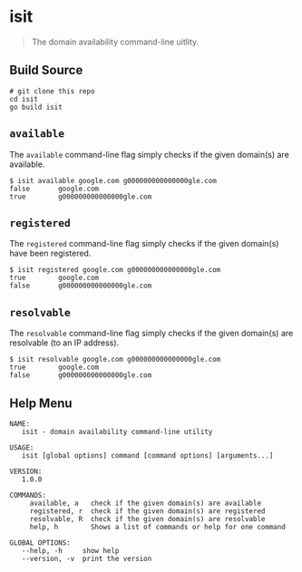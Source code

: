# isit
> The domain availability command-line uitlity.

## Build Source

```shell
# git clone this repo
cd isit
go build isit
```
## `available`

The `available` command-line flag simply checks if the given domain(s) are available.

```shell
$ isit available google.com g000000000000000gle.com
false		google.com
true		g000000000000000gle.com
```

## `registered`

The `registered` command-line flag simply checks if the given domain(s) have been registered.

```shell
$ isit registered google.com g000000000000000gle.com
true		google.com
false		g000000000000000gle.com
```

## `resolvable`

The `resolvable` command-line flag simply checks if the given domain(s) are resolvable (to an IP address).

```shell
$ isit resolvable google.com g000000000000000gle.com
true		google.com
false		g000000000000000gle.com
```

## Help Menu

```shell
NAME:
   isit - domain availability command-line utility

USAGE:
   isit [global options] command [command options] [arguments...]

VERSION:
   1.0.0

COMMANDS:
     available, a   check if the given domain(s) are available
     registered, r  check if the given domain(s) are registered
     resolvable, R  check if the given domain(s) are resolvable
     help, h        Shows a list of commands or help for one command

GLOBAL OPTIONS:
   --help, -h     show help
   --version, -v  print the version
```
